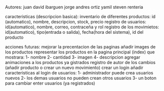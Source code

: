 Autores:
juan david ibarguen
jorge andres ortiz
yamil steven renteria

caracteristicas (descripcion basica):
inventario de diferentes productos: id (automatico), nombre, descripcion, stock, precio
registro de usuarios: id(automatico), nombre, correo, contraceña y rol
registro de los movimietos: id(automatico), tipo(entrada o salida), fecha(hora del sistema), id del producto

acciones futuras:
mejorar la precentacion de las paginas
añadir images de los productos
representar los productos en la pagina principal (index) que mostrara:
  1- nombre
  2- cantidad
  3- imagen
  4- descripcion
agregar animaciones a los productos ya gistrados
registro de autor de los cambios (añadir producto o crear un nuevo movimiento)
crear un login 
añadir caracteristicas al login de usuarios: 
  1- administrador puede crea usuarios nuevos
  2- los demas usuarios no pueden crean otros usuarios
  3- un boton para cambiar enter usuarios (ya registrados)

